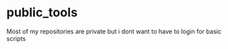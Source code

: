 # public_tools
Most of my repositories are private but i dont want to have to login for basic scripts
